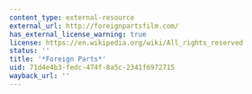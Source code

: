 ```yaml
---
content_type: external-resource
external_url: http://foreignpartsfilm.com/
has_external_license_warning: true
license: https://en.wikipedia.org/wiki/All_rights_reserved
status: ''
title: '*Foreign Parts*'
uid: 71d4e4b3-fedc-474f-8a5c-2341f6972715
wayback_url: ''
---
```

